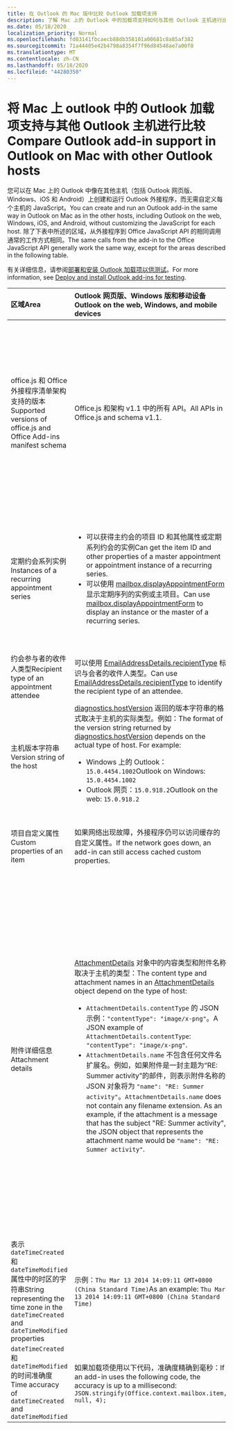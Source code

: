 ```yaml
---
title: 在 Outlook 的 Mac 版中比较 Outlook 加载项支持
description: 了解 Mac 上的 Outlook 中的加载项支持如何与其他 Outlook 主机进行比较。
ms.date: 05/18/2020
localization_priority: Normal
ms.openlocfilehash: fd03141fbcaecb88db358101a00681c8a85af382
ms.sourcegitcommit: 71a44405e42b4798a8354f7f96d84548ae7a00f0
ms.translationtype: MT
ms.contentlocale: zh-CN
ms.lasthandoff: 05/18/2020
ms.locfileid: "44280350"
---
```

# <a name="compare-outlook-add-in-support-in-outlook-on-mac-with-other-outlook-hosts"></a><span data-ttu-id="240ac-103">将 Mac 上 outlook 中的 Outlook 加载项支持与其他 Outlook 主机进行比较</span><span class="sxs-lookup"><span data-stu-id="240ac-103">Compare Outlook add-in support in Outlook on Mac with other Outlook hosts</span></span>

<span data-ttu-id="240ac-104">您可以在 Mac 上的 Outlook 中像在其他主机（包括 Outlook 网页版、Windows、iOS 和 Android）上创建和运行 Outlook 外接程序，而无需自定义每个主机的 JavaScript。</span><span class="sxs-lookup"><span data-stu-id="240ac-104">You can create and run an Outlook add-in the same way in Outlook on Mac as in the other hosts, including Outlook on the web, Windows, iOS, and Android, without customizing the JavaScript for each host.</span></span> <span data-ttu-id="240ac-105">除了下表中所述的区域，从外接程序到 Office JavaScript API 的相同调用通常的工作方式相同。</span><span class="sxs-lookup"><span data-stu-id="240ac-105">The same calls from the add-in to the Office JavaScript API generally work the same way, except for the areas described in the following table.</span></span>

<span data-ttu-id="240ac-106">有关详细信息，请参阅[部署和安装 Outlook 加载项以供测试](testing-and-tips.md)。</span><span class="sxs-lookup"><span data-stu-id="240ac-106">For more information, see [Deploy and install Outlook add-ins for testing](testing-and-tips.md).</span></span>

| <span data-ttu-id="240ac-107">区域</span><span class="sxs-lookup"><span data-stu-id="240ac-107">Area</span></span> | <span data-ttu-id="240ac-108">Outlook 网页版、Windows 版和移动设备</span><span class="sxs-lookup"><span data-stu-id="240ac-108">Outlook on the web, Windows, and mobile devices</span></span> | <span data-ttu-id="240ac-109">Mac 版 Outlook</span><span class="sxs-lookup"><span data-stu-id="240ac-109">Outlook on Mac</span></span> |
|:-----|:-----|:-----|
| <span data-ttu-id="240ac-110">office.js 和 Office 外接程序清单架构支持的版本</span><span class="sxs-lookup"><span data-stu-id="240ac-110">Supported versions of office.js and Office Add-ins manifest schema</span></span> | <span data-ttu-id="240ac-111">Office.js 和架构 v1.1 中的所有 API。</span><span class="sxs-lookup"><span data-stu-id="240ac-111">All APIs in Office.js and schema v1.1.</span></span> | <span data-ttu-id="240ac-112">Office.js 和架构 v1.1 中的所有 API。</span><span class="sxs-lookup"><span data-stu-id="240ac-112">All APIs in Office.js and schema v1.1.</span></span><br><br><span data-ttu-id="240ac-113">**注意**：在 Mac 上的 Outlook 中，仅生成16.35.308 或更高版本支持保存会议。</span><span class="sxs-lookup"><span data-stu-id="240ac-113">**NOTE**: In Outlook on Mac, only build 16.35.308 or later supports saving a meeting.</span></span> <span data-ttu-id="240ac-114">否则，在 `saveAsync` 撰写模式下从会议中调用时，此方法将失败。</span><span class="sxs-lookup"><span data-stu-id="240ac-114">Otherwise, the `saveAsync` method fails when called from a meeting in compose mode.</span></span> <span data-ttu-id="240ac-115">若需解决办法，请参阅[无法在 Outlook for Mac 中使用 Office JS API 将会议另存为草稿](https://support.microsoft.com/help/4505745)。</span><span class="sxs-lookup"><span data-stu-id="240ac-115">See [Cannot save a meeting as a draft in Outlook for Mac by using Office JS API](https://support.microsoft.com/help/4505745) for a workaround.</span></span> |
| <span data-ttu-id="240ac-116">定期约会系列实例</span><span class="sxs-lookup"><span data-stu-id="240ac-116">Instances of a recurring appointment series</span></span> | <ul><li><span data-ttu-id="240ac-117">可以获得主约会的项目 ID 和其他属性或定期系列约会的实例</span><span class="sxs-lookup"><span data-stu-id="240ac-117">Can get the item ID and other properties of a master appointment or appointment instance of a recurring series.</span></span></li><li><span data-ttu-id="240ac-118">可以使用 [mailbox.displayAppointmentForm](../reference/objectmodel/preview-requirement-set/office.context.mailbox.md#methods) 显示定期序列的实例或主项目。</span><span class="sxs-lookup"><span data-stu-id="240ac-118">Can use [mailbox.displayAppointmentForm](../reference/objectmodel/preview-requirement-set/office.context.mailbox.md#methods) to display an instance or the master of a recurring series.</span></span></li></ul> | <ul><li><span data-ttu-id="240ac-119">可以获得主约会的项目 ID 和其他属性，但无法获得定期系列约会的实例</span><span class="sxs-lookup"><span data-stu-id="240ac-119">Can get the item ID and other properties of the master appointment, but not those of an instance of a recurring series.</span></span></li><li><span data-ttu-id="240ac-p103">可以显示定期系列的主约会。不显示项目 ID 和定期系列的实例。</span><span class="sxs-lookup"><span data-stu-id="240ac-p103">Can display the master appointment of a recurring series. Without the item ID, cannot display an instance of a recurring series.</span></span></li></ul> |
| <span data-ttu-id="240ac-122">约会参与者的收件人类型</span><span class="sxs-lookup"><span data-stu-id="240ac-122">Recipient type of an appointment attendee</span></span> | <span data-ttu-id="240ac-123">可以使用 [EmailAddressDetails.recipientType](/javascript/api/outlook/office.emailaddressdetails#recipienttype) 标识与会者的收件人类型。</span><span class="sxs-lookup"><span data-stu-id="240ac-123">Can use [EmailAddressDetails.recipientType](/javascript/api/outlook/office.emailaddressdetails#recipienttype) to identify the recipient type of an attendee.</span></span> | <span data-ttu-id="240ac-124">`EmailAddressDetails.recipientType` 为约会与会者返回 `undefined`。</span><span class="sxs-lookup"><span data-stu-id="240ac-124">`EmailAddressDetails.recipientType` returns `undefined` for appointment attendees.</span></span> |
| <span data-ttu-id="240ac-125">主机版本字符串</span><span class="sxs-lookup"><span data-stu-id="240ac-125">Version string of the host</span></span> | <span data-ttu-id="240ac-p104">[diagnostics.hostVersion](/javascript/api/outlook/office.diagnostics#hostversion) 返回的版本字符串的格式取决于主机的实际类型。例如：</span><span class="sxs-lookup"><span data-stu-id="240ac-p104">The format of the version string returned by [diagnostics.hostVersion](/javascript/api/outlook/office.diagnostics#hostversion) depends on the actual type of host. For example:</span></span><ul><li><span data-ttu-id="240ac-128">Windows 上的 Outlook：`15.0.4454.1002`</span><span class="sxs-lookup"><span data-stu-id="240ac-128">Outlook on Windows: `15.0.4454.1002`</span></span></li><li><span data-ttu-id="240ac-129">Outlook 网页：`15.0.918.2`</span><span class="sxs-lookup"><span data-stu-id="240ac-129">Outlook on the web: `15.0.918.2`</span></span></li></ul> |<span data-ttu-id="240ac-130">Outlook on Mac 上返回的版本字符串的示例 `Diagnostics.hostVersion` ：`15.0 (140325)`</span><span class="sxs-lookup"><span data-stu-id="240ac-130">An example of the version string returned by `Diagnostics.hostVersion` on Outlook on Mac: `15.0 (140325)`</span></span> |
| <span data-ttu-id="240ac-131">项目自定义属性</span><span class="sxs-lookup"><span data-stu-id="240ac-131">Custom properties of an item</span></span> | <span data-ttu-id="240ac-132">如果网络出现故障，外接程序仍可以访问缓存的自定义属性。</span><span class="sxs-lookup"><span data-stu-id="240ac-132">If the network goes down, an add-in can still access cached custom properties.</span></span> | <span data-ttu-id="240ac-133">由于 Mac 上的 Outlook 不缓存自定义属性，因此，如果网络出现故障，外接程序将无法访问它们。</span><span class="sxs-lookup"><span data-stu-id="240ac-133">Because Outlook on Mac does not cache custom properties, if the network goes down, add-ins would not be able to access them.</span></span> |
| <span data-ttu-id="240ac-134">附件详细信息</span><span class="sxs-lookup"><span data-stu-id="240ac-134">Attachment details</span></span> | <span data-ttu-id="240ac-135">[AttachmentDetails](/javascript/api/outlook/office.attachmentdetails) 对象中的内容类型和附件名称取决于主机的类型：</span><span class="sxs-lookup"><span data-stu-id="240ac-135">The content type and attachment names in an [AttachmentDetails](/javascript/api/outlook/office.attachmentdetails) object depend on the type of host:</span></span><ul><li><span data-ttu-id="240ac-136">`AttachmentDetails.contentType` 的 JSON 示例：`"contentType": "image/x-png"`。</span><span class="sxs-lookup"><span data-stu-id="240ac-136">A JSON example of `AttachmentDetails.contentType`: `"contentType": "image/x-png"`.</span></span> </li><li><span data-ttu-id="240ac-p105">`AttachmentDetails.name` 不包含任何文件名扩展名。例如，如果附件是一封主题为“RE: Summer activity”的邮件，则表示附件名称的 JSON 对象将为 `"name": "RE: Summer activity"`。</span><span class="sxs-lookup"><span data-stu-id="240ac-p105">`AttachmentDetails.name` does not contain any filename extension. As an example, if the attachment is a message that has the subject "RE: Summer activity", the JSON object that represents the attachment name would be `"name": "RE: Summer activity"`.</span></span></li></ul> | <ul><li><span data-ttu-id="240ac-139">`AttachmentDetails.contentType` 的 JSON 示例：`"contentType" "image/png"`</span><span class="sxs-lookup"><span data-stu-id="240ac-139">A JSON example of `AttachmentDetails.contentType`: `"contentType" "image/png"`</span></span></li><li><span data-ttu-id="240ac-p106">`AttachmentDetails.name` 始终包含一个文件名扩展名。作为邮件项目的附件包含 .eml 扩展名，约会包含 .ics 扩展名。例如，如果附件是主题为“RE: Summer activity”的电子邮件，那么表示附件名称的 JSON 对象为 `"name": "RE: Summer activity.eml"`。</span><span class="sxs-lookup"><span data-stu-id="240ac-p106">`AttachmentDetails.name` always includes a filename extension. Attachments that are mail items have a .eml extension, and appointments have a .ics extension. As an example, if an attachment is an email with the subject "RE: Summer activity", the JSON object that represents the attachment name would be `"name": "RE: Summer activity.eml"`.</span></span><p><span data-ttu-id="240ac-143">**注意：** 如果以编程方式附加（例如通过加载项）不带扩展名的文件，`AttachmentDetails.name` 将不会在文件名中包含扩展名。</span><span class="sxs-lookup"><span data-stu-id="240ac-143">**NOTE**: If a file is programmatically attached (e.g through an add-in) without an extension then the `AttachmentDetails.name`  will not contain the extension as part of filename.</span></span></p></li></ul> |
| <span data-ttu-id="240ac-144">表示 `dateTimeCreated` 和 `dateTimeModified` 属性中的时区的字符串</span><span class="sxs-lookup"><span data-stu-id="240ac-144">String representing the time zone in the `dateTimeCreated` and `dateTimeModified` properties</span></span> |<span data-ttu-id="240ac-145">示例：`Thu Mar 13 2014 14:09:11 GMT+0800 (China Standard Time)`</span><span class="sxs-lookup"><span data-stu-id="240ac-145">As an example: `Thu Mar 13 2014 14:09:11 GMT+0800 (China Standard Time)`</span></span> | <span data-ttu-id="240ac-146">示例：`Thu Mar 13 2014 14:09:11 GMT+0800 (CST)`</span><span class="sxs-lookup"><span data-stu-id="240ac-146">As an example: `Thu Mar 13 2014 14:09:11 GMT+0800 (CST)`</span></span> |
| <span data-ttu-id="240ac-147">`dateTimeCreated` 和 `dateTimeModified` 的时间准确度</span><span class="sxs-lookup"><span data-stu-id="240ac-147">Time accuracy of `dateTimeCreated` and `dateTimeModified`</span></span> | <span data-ttu-id="240ac-148">如果加载项使用以下代码，准确度精确到毫秒：</span><span class="sxs-lookup"><span data-stu-id="240ac-148">If an add-in uses the following code, the accuracy is up to a millisecond:</span></span><br/>`JSON.stringify(Office.context.mailbox.item, null, 4);`| <span data-ttu-id="240ac-149">准确度精确到秒。</span><span class="sxs-lookup"><span data-stu-id="240ac-149">The accuracy is up to only a second.</span></span> |

